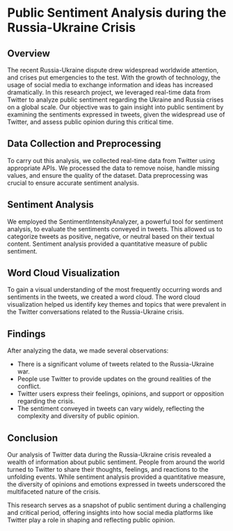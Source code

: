 # Public Sentiment Analysis during the Russia-Ukraine Crisis

## Overview

The recent Russia-Ukraine dispute drew widespread worldwide attention, and crises put emergencies to the test. With the growth of technology, the usage of social media to exchange information and ideas has increased dramatically. In this research project, we leveraged real-time data from Twitter to analyze public sentiment regarding the Ukraine and Russia crises on a global scale. Our objective was to gain insight into public sentiment by examining the sentiments expressed in tweets, given the widespread use of Twitter, and assess public opinion during this critical time.

## Data Collection and Preprocessing

To carry out this analysis, we collected real-time data from Twitter using appropriate APIs. We processed the data to remove noise, handle missing values, and ensure the quality of the dataset. Data preprocessing was crucial to ensure accurate sentiment analysis.

## Sentiment Analysis

We employed the SentimentIntensityAnalyzer, a powerful tool for sentiment analysis, to evaluate the sentiments conveyed in tweets. This allowed us to categorize tweets as positive, negative, or neutral based on their textual content. Sentiment analysis provided a quantitative measure of public sentiment.

## Word Cloud Visualization

To gain a visual understanding of the most frequently occurring words and sentiments in the tweets, we created a word cloud. The word cloud visualization helped us identify key themes and topics that were prevalent in the Twitter conversations related to the Russia-Ukraine crisis.

## Findings

After analyzing the data, we made several observations:

- There is a significant volume of tweets related to the Russia-Ukraine war.
- People use Twitter to provide updates on the ground realities of the conflict.
- Twitter users express their feelings, opinions, and support or opposition regarding the crisis.
- The sentiment conveyed in tweets can vary widely, reflecting the complexity and diversity of public opinion.

## Conclusion

Our analysis of Twitter data during the Russia-Ukraine crisis revealed a wealth of information about public sentiment. People from around the world turned to Twitter to share their thoughts, feelings, and reactions to the unfolding events. While sentiment analysis provided a quantitative measure, the diversity of opinions and emotions expressed in tweets underscored the multifaceted nature of the crisis.

This research serves as a snapshot of public sentiment during a challenging and critical period, offering insights into how social media platforms like Twitter play a role in shaping and reflecting public opinion.



